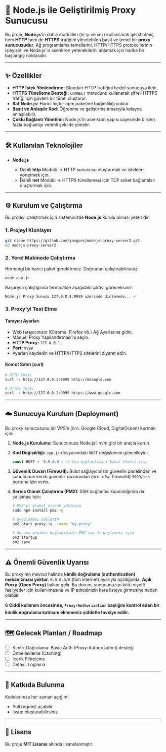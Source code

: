 # 🚀 Node.js ile Geliştirilmiş Proxy Sunucusu

Bu proje, **Node.js**'in dahili modülleri (`http` ve `net`) kullanılarak geliştirilmiş, hem **HTTP** hem de **HTTPS** trafiğini yönetebilen basit ve temel bir **proxy sunucusudur**.
Ağ programlama temellerini, HTTP/HTTPS protokollerinin işleyişini ve Node.js'in asenkron yeteneklerini anlamak için harika bir başlangıç noktasıdır.

---

## ✨ Özellikler

* **HTTP İstek Yönlendirme:** Standart HTTP trafiğini hedef sunucuya iletir.
* **HTTPS Tünelleme Desteği:** `CONNECT` metodunu kullanarak şifreli HTTPS trafiği için güvenli bir tünel oluşturur.
* **Saf Node.js:** Harici hiçbir npm paketine bağımlılığı yoktur.
* **Basit ve Anlaşılır Kod:** Öğrenme ve geliştirme amacıyla kolayca anlaşılabilir.
* **Çoklu Bağlantı Yönetimi:** Node.js'in asenkron yapısı sayesinde birden fazla bağlantıyı verimli şekilde yönetir.

---

## 🛠️ Kullanılan Teknolojiler

* **Node.js**

  * Dahili **http** Modülü → HTTP sunucusu oluşturmak ve istekleri yönetmek için.
  * Dahili **net** Modülü → HTTPS tünellemesi için TCP soket bağlantıları oluşturmak için.

---

## ⚙️ Kurulum ve Çalıştırma

Bu projeyi çalıştırmak için sisteminizde **Node.js** kurulu olması yeterlidir.

### 1. Projeyi Klonlayın

```bash
git clone https://github.com/jasgues/nodejs-proxy-server2.git
cd nodejs-proxy-server2
```

### 2. Yerel Makinede Çalıştırma

Herhangi bir harici paket gerektirmez. Doğrudan çalıştırabilirsiniz:

```bash
node app.js
```

Başarıyla çalıştığında terminalde aşağıdaki çıktıyı göreceksiniz:

```bash
Node.js Proxy Sunucu 127.0.0.1:9999 üzerinde dinlemede... ✅
```

### 3. Proxy'yi Test Etme

#### Tarayıcı Ayarları

* Web tarayıcınızın (Chrome, Firefox vb.) Ağ Ayarlarına gidin.
* Manuel Proxy Yapılandırması’nı seçin.
* **HTTP Proxy:** `127.0.0.1`
* **Port:** `9999`
* Ayarları kaydedin ve HTTP/HTTPS sitelerini ziyaret edin.

#### Komut Satırı (curl)

```bash
# HTTP Testi
curl -x http://127.0.0.1:9999 http://example.com

# HTTPS Testi
curl -x http://127.0.0.1:9999 https://www.google.com
```

---

## ☁️ Sunucuya Kurulum (Deployment)

Bu proxy sunucusunu bir VPS’e (örn. Google Cloud, DigitalOcean) kurmak için:

1. **Node.js Kurulumu:** Sunucunuza Node.js’i nvm gibi bir araçla kurun.
2. **Kod Değişikliği:** `app.js` dosyasındaki `HOST` değişkenini güncelleyin:

   ```js
   const HOST = '0.0.0.0'; // Dış bağlantıları kabul etmesi için
   ```
3. **Güvenlik Duvarı (Firewall):** Bulut sağlayıcınızın güvenlik panelinden ve sunucunun kendi güvenlik duvarından (örn: ufw, firewalld) `9999/tcp` portuna izin verin.
4. **Servis Olarak Çalıştırma (PM2):** SSH bağlantısı kapandığında da çalışması için:

   ```bash
   # PM2'yi global olarak yükleyin
   sudo npm install pm2 -g

   # Uygulamayı başlatın
   pm2 start proxy.js --name "my-proxy"

   # Sunucu yeniden başladığında PM2'nin de başlaması için
   pm2 startup
   pm2 save
   ```

---

## ⚠️ Önemli Güvenlik Uyarısı

Bu proxy'nin mevcut halinde **kimlik doğrulama (authentication) mekanizması yoktur**.
`0.0.0.0/0` (tüm internet) ayarıyla açıldığında, **Açık Proxy (Open Proxy)** haline gelir.
Bu durum, sunucunuzun kötü niyetli faaliyetler için kullanılmasına ve IP adresinizin kara listeye girmesine neden olabilir.

🔒 **Ciddi kullanım öncesinde, `Proxy-Authorization` başlığını kontrol eden bir kimlik doğrulama katmanı eklemeniz şiddetle tavsiye edilir.**

---

## 🗺️ Gelecek Planları / Roadmap

* [ ] Kimlik Doğrulama: Basic Auth (Proxy-Authorization) desteği
* [ ] Önbellekleme (Caching)
* [ ] İçerik Filtreleme
* [ ] Detaylı Loglama

---

## 🤝 Katkıda Bulunma

Katkılarınıza her zaman açığım!

* Pull request açabilir
* Issue oluşturabilirsiniz.

---

## 📄 Lisans

Bu proje **MIT Lisansı** altında lisanslanmıştır.
